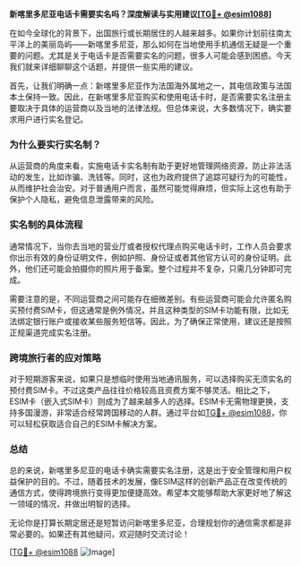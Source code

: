 **新喀里多尼亚电话卡需要实名吗？深度解读与实用建议[[TG💪+ @esim1088](https://t.me/s/esim1088)]**

在如今全球化的背景下，出国旅行或长期居住的人越来越多。如果你计划前往南太平洋上的美丽岛屿——新喀里多尼亚，那么如何在当地使用手机通信无疑是一个重要的问题。尤其是关于电话卡是否需要实名的问题，很多人可能会感到困惑。今天我们就来详细聊聊这个话题，并提供一些实用的建议。

首先，让我们明确一点：新喀里多尼亚作为法国海外属地之一，其电信政策与法国本土保持一致。因此，在新喀里多尼亚购买和使用电话卡时，是否需要实名注册主要取决于具体的运营商以及当地的法律法规。但总体来说，大多数情况下，确实要求用户进行实名登记。

### 为什么要实行实名制？

从运营商的角度来看，实施电话卡实名制有助于更好地管理网络资源，防止非法活动的发生，比如诈骗、洗钱等。同时，这也为政府提供了追踪可疑行为的可能性，从而维护社会治安。对于普通用户而言，虽然可能觉得麻烦，但实际上这也有助于保护个人隐私，避免信息泄露带来的风险。

### 实名制的具体流程

通常情况下，当你去当地的营业厅或者授权代理点购买电话卡时，工作人员会要求你出示有效的身份证明文件，例如护照、身份证或者其他官方认可的身份证明。此外，他们还可能会拍摄你的照片用于备案。整个过程并不复杂，只需几分钟即可完成。

需要注意的是，不同运营商之间可能存在细微差别。有些运营商可能会允许匿名购买预付费SIM卡，但这通常是例外情况，并且这种类型的SIM卡功能有限，比如无法绑定银行账户或接收某些服务短信等。因此，为了确保正常使用，建议还是按照正规渠道完成实名注册。

### 跨境旅行者的应对策略

对于短期游客来说，如果只是想临时使用当地通讯服务，可以选择购买无须实名的预付费SIM卡。不过这类产品往往价格较高且资费方案不够灵活。相比之下，ESIM卡（嵌入式SIM卡）则成为了越来越多人的选择。ESIM卡无需物理更换，支持多国漫游，非常适合经常跨国移动的人群。通过平台如[TG💪+ @esim1088](https://t.me/s/esim1088)，你可以轻松获取适合自己的ESIM卡解决方案。

### 总结

总的来说，新喀里多尼亚的电话卡确实需要实名注册，这是出于安全管理和用户权益保护的目的。不过，随着技术的发展，像ESIM这样的创新产品正在改变传统的通信方式，使得跨境旅行变得更加便捷高效。希望本文能够帮助大家更好地了解这一领域的情况，并做出明智的选择。

无论你是打算长期定居还是短暂访问新喀里多尼亚，合理规划你的通信需求都是非常必要的。如果还有其他疑问，欢迎随时交流讨论！

[[TG💪+ @esim1088](https://t.me/s/esim1088) ![Image](https://i.postimg.cc/4NQfJmqS/Snipaste-2025-05-13-00-14-12.png)]